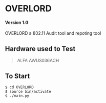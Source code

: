 # OVERLORD
#### Version 1.0
OVERLORD a 802.11 Audit tool and repoting tool

## Hardware used to Test
>ALFA AWUS036ACH

## To Start
```
$ cd OVERLORD
$ source bin/activate
$ ./main.py
```
